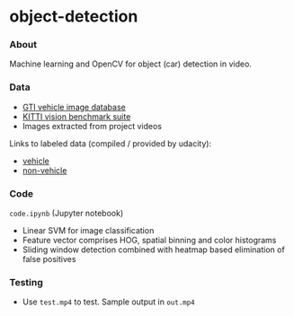 # object-detection

### About
Machine learning and OpenCV for object (car) detection in video.

### Data

* [GTI vehicle image database](http://www.gti.ssr.upm.es/data/Vehicle_database.html)
* [KITTI vision benchmark suite](http://www.cvlibs.net/datasets/kitti/)
* Images extracted from project videos

Links to labeled data (compiled / provided by udacity):

* [vehicle](https://s3.amazonaws.com/udacity-sdc/Vehicle_Tracking/vehicles.zip) 
* [non-vehicle](https://s3.amazonaws.com/udacity-sdc/Vehicle_Tracking/non-vehicles.zip)


### Code
`code.ipynb` (Jupyter notebook)

* Linear SVM for image classification
* Feature vector comprises HOG, spatial binning and color histograms
* Sliding window detection combined with heatmap based elimination of false positives

### Testing

* Use `test.mp4` to test. Sample output in `out.mp4`


